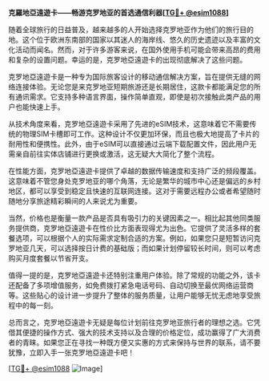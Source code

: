 **克羅地亞遠遊卡——畅游克罗地亚的首选通信利器[[TG💪+ @esim1088](https://t.me/s/esim1088)]**

随着全球旅行的日益普及，越来越多的人开始选择克罗地亚作为他们的旅行目的地。这个位于欧洲东南部的国家以其迷人的海岸线、悠久的历史遗迹以及丰富的文化活动而闻名。然而，对于许多游客来说，在国外使用手机可能会带来高昂的费用和复杂的设置问题。幸运的是，克罗地亞遠遊卡的出现彻底解决了这些问题。

克罗地亞遠遊卡是一种专为国际旅客设计的移动通信解决方案，旨在提供无缝的网络连接体验。无论您是来克罗地亚短期旅游还是长期居住，这款卡都能满足您的所有通讯需求。它支持多种语言界面，操作简单直观，即使是初次接触此类产品的用户也能快速上手。

从技术角度来看，克罗地亞遠遊卡采用了先进的eSIM技术，这意味着它不需要传统的物理SIM卡槽即可工作。这种设计不仅更加环保，而且也极大地提高了卡片的耐用性和便携性。此外，由于eSIM可以直接通过云端下载配置文件，因此用户无需亲自前往实体店铺进行更换或激活，这无疑大大简化了整个流程。

在性能方面，克罗地亞遠遊卡提供了卓越的数据传输速度和支持广泛的频段覆盖。这意味着不管您身处克罗地亚的哪个角落，无论是繁华的城市中心还是偏远的乡村地区，都可以享受到稳定且快速的互联网连接。这对于需要远程办公或者希望随时随地分享旅途精彩瞬间的人来说尤为重要。

当然，价格也是衡量一款产品是否具有吸引力的关键因素之一。相比起其他同类服务提供商，克罗地亞遠遊卡在性价比方面表现得尤为出色。它提供了灵活多样的套餐选项，可以根据个人的实际需求定制合适的方案。例如，如果您只是短暂访问克罗地亚几天，可以选择按日计费的基础版；而如果计划停留较长时间，则可以考虑购买月度套餐以节省开支。

值得一提的是，克罗地亞遠遊卡还特别注重用户体验。除了常规的功能之外，该卡还配备了多项增值服务，如免费拨打紧急电话号码、自动切换至最优网络运营商等。这些贴心的设计进一步提升了整体的服务质量，让用户能够无忧无虑地享受旅程中的每一刻。

总而言之，克罗地亞遠遊卡无疑是每位计划前往克罗地亚旅行者的理想之选。它凭借其便捷的操作方式、强大的技术支持以及合理的价格定位，成功赢得了广大消费者的青睐。如果您正在寻找一种既方便又实惠的方式来保持与世界的联系，请不要犹豫，立即入手一张克罗地亞遠遊卡吧！

[[TG💪+ @esim1088](https://t.me/s/esim1088) ![Image](https://i.postimg.cc/4NQfJmqS/Snipaste-2025-05-13-00-14-12.png)]